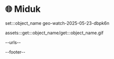 # 🌐 Miduk

set:::object_name geo-watch-2025-05-23-dbpk6n

assets:::get:::object_name/get:::object_name.gif

--urls--

--footer--